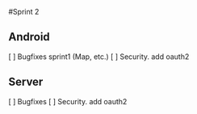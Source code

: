 #Sprint 2

## Android
 [ ] Bugfixes sprint1 (Map, etc.)
 [ ] Security. add oauth2
 
## Server
 [ ] Bugfixes
 [ ] Security. add oauth2


